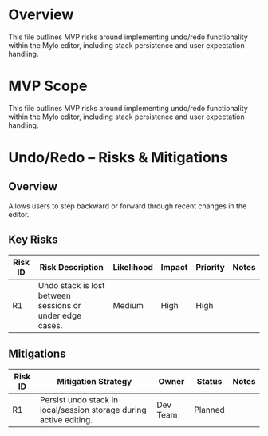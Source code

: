 # Overview

This file outlines MVP risks around implementing undo/redo functionality within the Mylo editor, including stack persistence and user expectation handling.

# MVP Scope

This file outlines MVP risks around implementing undo/redo functionality within the Mylo editor, including stack persistence and user expectation handling.

# Undo/Redo – Risks & Mitigations

## Overview
Allows users to step backward or forward through recent changes in the editor.

## Key Risks

| Risk ID | Risk Description | Likelihood | Impact | Priority | Notes |
|---------|------------------|------------|--------|----------|-------|
| R1 | Undo stack is lost between sessions or under edge cases. | Medium | High | High |  |

## Mitigations

| Risk ID | Mitigation Strategy | Owner | Status | Notes |
|---------|----------------------|--------|--------|-------|
| R1 | Persist undo stack in local/session storage during active editing. | Dev Team | Planned |  |
